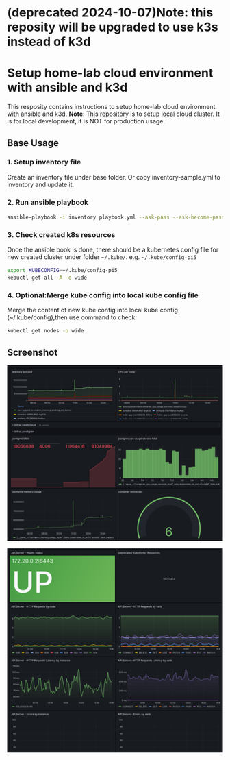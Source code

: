 # (deprecated 2024-10-07)Note: this reposity will be upgraded to use k3s instead of k3d

# Setup home-lab cloud environment with ansible and k3d

This resposity contains instructions to setup home-lab cloud environment with ansible and k3d.
**Note**: This repository is to setup local cloud cluster. It is for local development, it is NOT for production usage.

## Base Usage

### 1. Setup inventory file

Create an inventory file under base folder. Or copy inventory-sample.yml to inventory and update it.

### 2. Run ansible playbook

```sh
ansible-playbook -i inventory playbook.yml --ask-pass --ask-become-pass
```

### 3. Check created k8s resources

Once the ansible book is done, there should be a kubernetes config file for new created cluster under folder `~/.kube/`.
e.g. `~/.kube/config-pi5`

```sh
export KUBECONFIG=~/.kube/config-pi5
kebuctl get all -A -o wide
```

### 4. Optional:Merge kube config into local kube config file

Merge the content of new kube config into local kube config (~/.kube/config),then use command to check:

```bash
kubectl get nodes -o wide
```

## Screenshot

![Dashboard 1](docs/assets/home-lab-dashboard-1.png)

![Dashboard 2](docs/assets/home-lab-dashboard-2.png)
